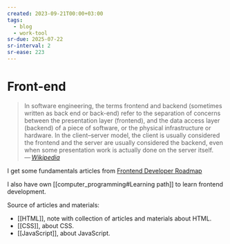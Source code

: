 ```yaml
---
created: 2023-09-21T00:00+03:00
tags:
  - blog
  - work-tool
sr-due: 2025-07-22
sr-interval: 2
sr-ease: 223
---
```


# Front-end

> In software engineering, the terms frontend and backend (sometimes written as back end or back-end) refer to the separation of concerns between the presentation layer (frontend), and the data access layer (backend) of a piece of software, or the physical infrastructure or hardware. In the client–server model, the client is usually considered the frontend and the server are usually considered the backend, even when some presentation work is actually done on the server itself.\
> — <cite>[Wikipedia](https://en.wikipedia.org/wiki/Frontend_and_backend)</cite>

I get some fundamentals articles from [Frontend Developer Roadmap](https://roadmap.sh/frontend)

I also have own [[computer_programming#Learning path]] to learn frontend development.

Source of articles and materials:

- [[HTML]], note with collection of articles and materials about HTML.
- [[CSS]], about CSS.
- [[JavaScript]], about JavaScript.
